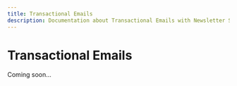 ```yaml
---
title: Transactional Emails
description: Documentation about Transactional Emails with Newsletter Studio for Umbraco
---
```

# Transactional Emails

Coming soon...
